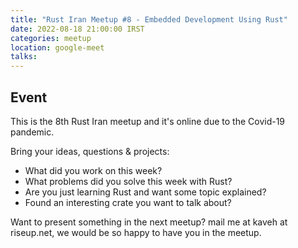 ```yaml
---
title: "Rust Iran Meetup #8 - Embedded Development Using Rust"
date: 2022-08-18 21:00:00 IRST
categories: meetup 
location: google-meet
talks:
---
```


<!-- ## Recording
You can watch recording on [Youtube]() or [Aparat]()
-->


## Event

This is the 8th Rust Iran meetup and it's online due to the Covid-19
pandemic.

Bring your ideas, questions & projects:
- What did you work on this week?
- What problems did you solve this week with Rust?
- Are you just learning Rust and want some topic explained?
- Found an interesting crate you want to talk about?

Want to present something in the next meetup? mail me at kaveh at
riseup.net, we would be so happy to have you in the meetup.

